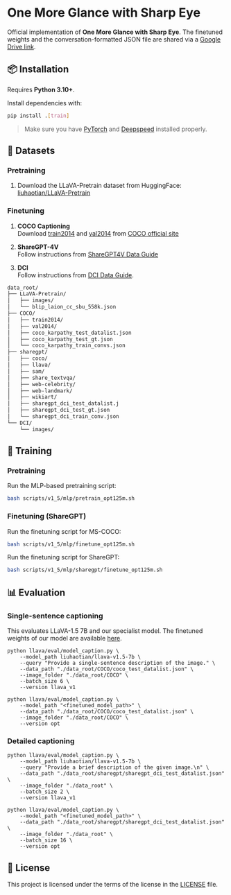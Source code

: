 # One More Glance with Sharp Eye

Official implementation of **One More Glance with Sharp Eye**. The finetuned weights and the conversation-formatted JSON file are shared via a [Google Drive link](https://drive.google.com/drive/folders/1s6U1bldf3YCkrmCbbbJ5Sx4JHINqECxu?usp=sharing).

## 📦 Installation

Requires **Python 3.10+**.

Install dependencies with:

```bash
pip install .[train]
````

> Make sure you have [PyTorch](https://pytorch.org/get-started/locally/) and [Deepspeed](https://www.deepspeed.ai/) installed properly.

## 📂 Datasets

### Pretraining

1. Download the LLaVA-Pretrain dataset from HuggingFace: [liuhaotian/LLaVA-Pretrain](https://huggingface.co/datasets/liuhaotian/LLaVA-Pretrain/tree/main)

### Finetuning

1. **COCO Captioning**    
   Download [train2014](http://images.cocodataset.org/zips/train2014.zip) and [val2014](http://images.cocodataset.org/zips/val2014.zip) from [COCO official site](https://cocodataset.org/#home)

2. **ShareGPT-4V**    
   Follow instructions from [ShareGPT4V Data Guide](https://github.com/ShareGPT4Omni/ShareGPT4V/blob/master/docs/Data.md)

3. **DCI**    
   Follow instructions from [DCI Data Guide](https://github.com/facebookresearch/DCI?tab=readme-ov-file#setup).

```bash
data_root/
├── LLaVA-Pretrain/
│   ├── images/
│   └── blip_laion_cc_sbu_558k.json
├── COCO/
│   ├── train2014/
│   ├── val2014/
│   ├── coco_karpathy_test_datalist.json
│   ├── coco_karpathy_test_gt.json
│   └── coco_karpathy_train_convs.json
├── sharegpt/
│   ├── coco/
│   ├── llava/
│   ├── sam/
│   ├── share_textvqa/
│   ├── web-celebrity/
│   ├── web-landmark/
│   ├── wikiart/
│   ├── sharegpt_dci_test_datalist.j
│   ├── sharegpt_dci_test_gt.json
│   └── sharegpt_dci_train_conv.json
└── DCI/
    └── images/
```

## 🚀 Training

### Pretraining

Run the MLP-based pretraining script:

```bash
bash scripts/v1_5/mlp/pretrain_opt125m.sh
```

### Finetuning (ShareGPT)

Run the finetuning script for MS-COCO:

```bash
bash scripts/v1_5/mlp/finetune_opt125m.sh
```

Run the finetuning script for ShareGPT:

```bash
bash scripts/v1_5/mlp/sharegpt/finetune_opt125m.sh
```


## 📊 Evaluation

### Single-sentence captioning

This evaluates LLaVA-1.5 7B and our specialist model. The finetuned weights of our model are available [here](https://drive.google.com/drive/folders/1s6U1bldf3YCkrmCbbbJ5Sx4JHINqECxu?usp=sharing).
```
python llava/eval/model_caption.py \
    --model_path liuhaotian/llava-v1.5-7b \
    --query "Provide a single-sentence description of the image." \
    --data_path "./data_root/COCO/coco_test_datalist.json" \
    --image_folder "./data_root/COCO" \
    --batch_size 6 \
    --version llava_v1 

python llava/eval/model_caption.py \
    --model_path "<finetuned_model_path>" \
    --data_path "./data_root/COCO/coco_test_datalist.json" \
    --image_folder "./data_root/COCO" \
    --version opt 
```

### Detailed captioning
```
python llava/eval/model_caption.py \
    --model_path liuhaotian/llava-v1.5-7b \
    --query "Provide a brief description of the given image.\n" \
    --data_path "./data_root/sharegpt/sharegpt_dci_test_datalist.json" \
    --image_folder "./data_root" \
    --batch_size 2 \
    --version llava_v1

python llava/eval/model_caption.py \
    --model_path "<finetuned_model_path>" \
    --data_path "./data_root/sharegpt/sharegpt_dci_test_datalist.json" \
    --image_folder "./data_root" \
    --batch_size 16 \
    --version opt
```

## 📄 License

This project is licensed under the terms of the license in the [LICENSE](./LICENSE) file.